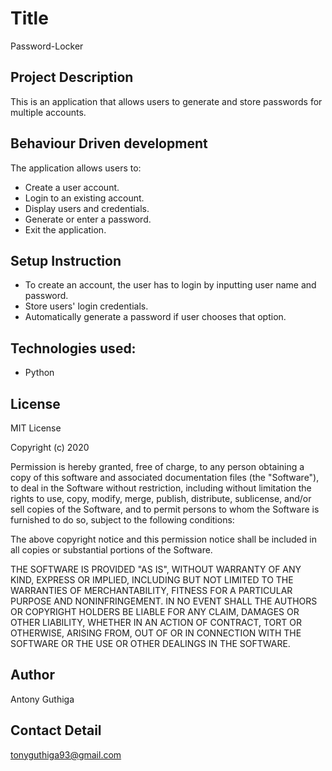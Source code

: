 # Title

Password-Locker

## Project Description

This is an application that allows users to generate and store passwords for multiple accounts.

## Behaviour Driven development
The  application allows users to:
  * Create a user account.
  * Login to an existing account.
  * Display users and credentials.
  * Generate or enter a password.
  * Exit the application.

## Setup Instruction
* To create an account, the user has to login by inputting user name and password.
* Store users' login credentials.
* Automatically generate a password if user chooses that option.

 ## Technologies used:
  * Python

## License

MIT License

Copyright (c) 2020 

Permission is hereby granted, free of charge, to any person obtaining a copy of this software and associated documentation files (the "Software"), to deal in the Software without restriction, including without limitation the rights to use, copy, modify, merge, publish, distribute, sublicense, and/or sell copies of the Software, and to permit persons to whom the Software is furnished to do so, subject to the following conditions:

The above copyright notice and this permission notice shall be included in all copies or substantial portions of the Software.

THE SOFTWARE IS PROVIDED "AS IS", WITHOUT WARRANTY OF ANY KIND, EXPRESS OR IMPLIED, INCLUDING BUT NOT LIMITED TO THE WARRANTIES OF MERCHANTABILITY, FITNESS FOR A PARTICULAR PURPOSE AND NONINFRINGEMENT. IN NO EVENT SHALL THE AUTHORS OR COPYRIGHT HOLDERS BE LIABLE FOR ANY CLAIM, DAMAGES OR OTHER LIABILITY, WHETHER IN AN ACTION OF CONTRACT, TORT OR OTHERWISE, ARISING FROM, OUT OF OR IN CONNECTION WITH THE SOFTWARE OR THE USE OR OTHER DEALINGS IN THE SOFTWARE.

## Author

Antony Guthiga

## Contact Detail

tonyguthiga93@gmail.com
